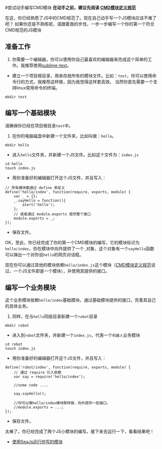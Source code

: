 #尝试动手编写CMD模块
**在动手之前，建议先阅读 [CMD模块定义规范](/preview/rule)**


在这，你已经熟悉了JS中的CMD规范了。现在自己动手写一个JS模块应该不难了吧？
如果你还是不熟练呢，请跟着我的步伐，一步一步编写一个你的第一个符合CMD规范的JS模块

## 准备工作

1. 你需要一个编辑器，你可以使用你自己最喜欢的编辑器来完成这个简单的工作。我推荐使用[sublime-text](http://www.sublimetext.com/)。

- 建立一个项目根目录，用来存放所有的模块文件。比如：`test`，你可以使用命令行的方式，我推荐这样做，因为我觉得这样更高效。
当然你首先需要一个支持linux常用命令的终端。
```
mkdir test
```

## 编写一个基础模块
请确保你已经在项目根目录`test`中。

1. 在你的电脑磁盘中新建一个文件夹，比如叫做：`hello`。 
```
mkdir hello
```
- 进入`hello`文件夹，并新建一个JS文件。比如这个文件为：`index.js`
```
cd hello
touch index.js
```

- 用你准备好的编辑器打开这个JS文件，并且写入：
```
// 所有模块都通过 define 来定义
define('hello/index', function(require, exports, module) {
	var _ = {};
	_.sayHello = function(){
		alert('hello');
	};
	// 或者通过 module.exports 提供整个接口
	module.exports = _;
});
```

- 保存文件。

OK，至此，你已经完成了你的第一个CMD模块的编写，它的模块标识为`hello/index`，你在模块中向外提供了一个`_`对象，这个对象有一个`sayHello`函数可以弹出一个对你说`hello`的网页对话框。

现在你可以通过其他的模块依赖`hello/index.js`这个模块（[CMD模块定义规范](/preview/rule)说过，一个JS文件即是一个模块），并使用其提供的接口。

## 编写一个业务模块
这个业务模块依赖`hello/index`基础模块，通过基础模块提供的接口，完善其自己的具体业务。

1. 同样，在与`hello`同级目录新建一个`robot`目录
```
mkdir robot
```
- 进入到`robot`文件夹，并新建一个`index.js`，代表一个`机器人`业务模块
```
cd robot 
touch index.js
```
- 用你准备好的编辑器打开这个JS文件，并且写入：
```
define('robot/index', function(require, exports, module) {
	// 通过 require 引入依赖
	var say = require('hello/index');
	
	//some code ....

	say.sayHello();
	
	//你可以像hello/index模块那样做，向外提供一些接口。
	//module.exports = ...;
});
```
- 保存文件。

太棒了，你已经完成了两个JS小模块的编写。接下来去运行一下，看看结果吧！

* [使用SeaJs运行你写的模块](/preview/run)


